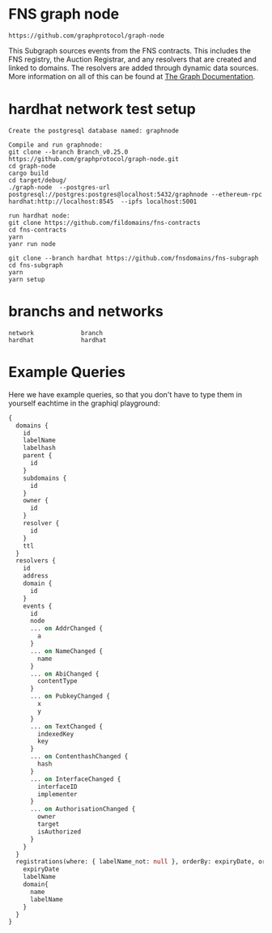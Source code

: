 # FNS graph node
    https://github.com/graphprotocol/graph-node    

This Subgraph sources events from the FNS contracts. This includes the FNS registry, the Auction Registrar, and any resolvers that are created and linked to domains. The resolvers are added through dynamic data sources. More information on all of this can be found at [The Graph Documentation](https://thegraph.com/docs/developer/quick-start/).

# hardhat network test setup
    Create the postgresql database named: graphnode

    Compile and run graphnode:
    git clone --branch Branch_v0.25.0 https://github.com/graphprotocol/graph-node.git
    cd graph-node
    cargo build
    cd target/debug/
    ./graph-node  --postgres-url postgresql://postgres:postgres@localhost:5432/graphnode --ethereum-rpc hardhat:http://localhost:8545  --ipfs localhost:5001

    run hardhat node:
    git clone https://github.com/fildomains/fns-contracts
    cd fns-contracts
    yarn
    yanr run node

    git clone --branch hardhat https://github.com/fnsdomains/fns-subgraph
    cd fns-subgraph
    yarn
    yarn setup

# branchs and networks

    network             branch
    hardhat             hardhat

# Example Queries

Here we have example queries, so that you don't have to type them in yourself eachtime in the graphiql playground:

```graphql
{
  domains {
    id
    labelName
    labelhash
    parent {
      id
    }
    subdomains {
      id
    }
    owner {
      id
    }
    resolver {
      id
    }
    ttl
  }
  resolvers {
    id
    address
    domain {
      id
    }
    events {
      id
      node
      ... on AddrChanged {
        a
      }
      ... on NameChanged {
        name
      }
      ... on AbiChanged {
        contentType
      }
      ... on PubkeyChanged {
        x
        y
      }
      ... on TextChanged {
        indexedKey
        key
      }
      ... on ContenthashChanged {
        hash
      }
      ... on InterfaceChanged {
        interfaceID
        implementer
      }
      ... on AuthorisationChanged {
        owner
        target
        isAuthorized
      }
    }
  }
  registrations(where: { labelName_not: null }, orderBy: expiryDate, orderDirection: asc, first: 10, skip: 0) {
    expiryDate
    labelName
    domain{
      name
      labelName
    }
  }
}

```
